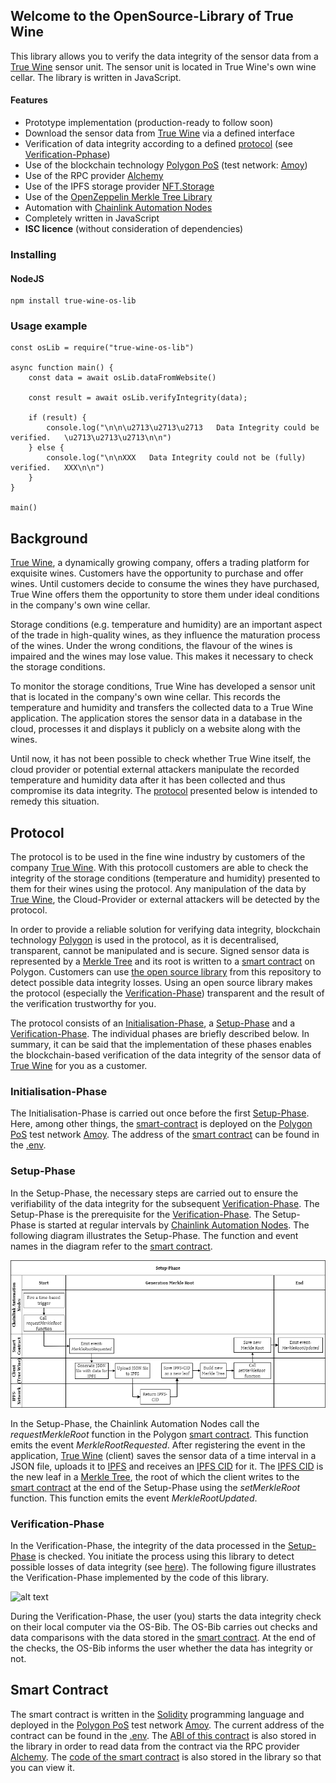 ## ﻿Welcome to the OpenSource-Library of True Wine

This library allows you to verify the data integrity of the sensor data from a [True Wine](https://true.wine/) sensor unit. The sensor unit is located in True Wine's own wine cellar. The library is written in JavaScript.

#### Features
* Prototype implementation (production-ready to follow soon)
* Download the sensor data from [True Wine](https://true.wine/) via a defined interface
* Verification of data integrity according to a defined [protocol](#protocol) (see [Verification-Pphase](#verifikations-phase))
* Use of the blockchain technology [Polygon PoS](https://polygon.technology/polygon-pos) (test network: [Amoy](https://www.oklink.com/de/amoy))
* Use of the RPC provider [Alchemy](https://www.alchemy.com/)
* Use of the IPFS storage provider [NFT.Storage](https://nft.storage/)
* Use of the [OpenZeppelin Merkle Tree Library](https://www.npmjs.com/package/@openzeppelin/merkle-tree)
* Automation with [Chainlink Automation Nodes](https://docs.chain.link/chainlink-automation)
* Completely written in JavaScript
* **ISC licence** (without consideration of dependencies)

### Installing

#### NodeJS
```
npm install true-wine-os-lib
```

### Usage example
```
const osLib = require("true-wine-os-lib")

async function main() {
    const data = await osLib.dataFromWebsite()

    const result = await osLib.verifyIntegrity(data);

    if (result) {
        console.log("\n\n\u2713\u2713\u2713   Data Integrity could be verified.   \u2713\u2713\u2713\n\n")
    } else {
        console.log("\n\nXXX   Data Integrity could not be (fully) verified.   XXX\n\n")
    }
}

main()
```

## Background
[True Wine](https://true.wine/), a dynamically growing company, offers a trading platform for exquisite wines. Customers have the opportunity to purchase and offer wines. Until customers decide to consume the wines they have purchased, True Wine offers them the opportunity to store them under ideal conditions in the company's own wine cellar.

Storage conditions (e.g. temperature and humidity) are an important aspect of the trade in high-quality wines, as they influence the maturation process of the wines. Under the wrong conditions, the flavour of the wines is impaired and the wines may lose value. This makes it necessary to check the storage conditions.

To monitor the storage conditions, True Wine has developed a sensor unit that is located in the company's own wine cellar. This records the temperature and humidity and transfers the collected data to a True Wine application. The application stores the sensor data in a database in the cloud, processes it and displays it publicly on a website along with the wines.

Until now, it has not been possible to check whether True Wine itself, the cloud provider or potential external attackers manipulate the recorded temperature and humidity data after it has been collected and thus compromise its data integrity. The [protocol](#protocol) presented below is intended to remedy this situation.

## Protocol
The protocol is to be used in the fine wine industry by customers of the company [True Wine](https://true.wine/). With this protocoll customers are able to check the integrity of the storage conditions (temperature and humidity) presented to them for their wines using the protocol. Any manipulation of the data by [True Wine](https://true.wine/), the Cloud-Provider or external attackers will be detected by the protocol.

In order to provide a reliable solution for verifying data integrity, blockchain technology [Polygon](https://polygon.technology/polygon-pos) is used in the protocol, as it is decentralised, transparent, cannot be manipulated and is secure. Signed sensor data is represented by a [Merkle Tree](https://en.wikipedia.org/wiki/Merkle_tree) and its root is written to a [smart contract](#smart-contract) on Polygon. Customers can use [the open source library](https://www.npmjs.com/package/true-wine-os-lib) from this repository to detect possible data integrity losses. Using an open source library makes the protocol (especially the [Verification-Phase](#verification-phase)) transparent and the result of the verification trustworthy for you.

The protocol consists of an [Initialisation-Phase](#initialisation-phase), a [Setup-Phase](#setup-phase) and a [Verification-Phase](#verification-phase). The individual phases are briefly described below. In summary, it can be said that the implementation of these phases enables the blockchain-based verification of the data integrity of the sensor data of [True Wine](https://true.wine/) for you as a customer.

### Initialisation-Phase
The Initialisation-Phase is carried out once before the first [Setup-Phase](#setup-phase). Here, among other things, the [smart-contract](#smart-contract) is deployed on the [Polygon PoS](https://polygon.technology/polygon-pos) test network [Amoy](https://www.oklink.com/de/amoy). The address of the [smart contract](#smart-contract) can be found in the [.env](https://github.com/tlauer5/os-lib-true-wine-masterthesis/blob/documentation/.env).

### Setup-Phase
In the Setup-Phase, the necessary steps are carried out to ensure the verifiability of the data integrity for the subsequent [Verification-Phase](#verification-phase). The Setup-Phase is the prerequisite for the [Verification-Phase](#verification-phase). The Setup-Phase is started at regular intervals by [Chainlink Automation Nodes](https://docs.chain.link/chainlink-automation). The following diagram illustrates the Setup-Phase. The function and event names in the diagram refer to the [smart contract](#smart-contract).

![alt text](setup-phase.png)

In the Setup-Phase, the Chainlink Automation Nodes call the *requestMerkleRoot* function in the Polygon [smart contract](#smart-contract). This function emits the event *MerkleRootRequested*. After registering the event in the application, [True Wine](https://true.wine/) (client) saves the sensor data of a time interval in a JSON file, uploads it to [IPFS](https://ipfs.tech/) and receives an [IPFS CID](https://docs.ipfs.tech/concepts/content-addressing/) for it. The [IPFS CID](https://docs.ipfs.tech/concepts/content-addressing/) is the new leaf in a [Merkle Tree](https://en.wikipedia.org/wiki/Merkle_tree), the root of which the client writes to the [smart contract](#smart-contract) at the end of the Setup-Phase using the *setMerkleRoot* function. This function emits the event *MerkleRootUpdated*.

### Verification-Phase
In the Verification-Phase, the integrity of the data processed in the [Setup-Phase](#setup-phase) is checked. You initiate the process using this library to detect possible losses of data integrity (see [here](#usage-example)). The following figure illustrates the Verification-Phase implemented by the code of this library.

![alt text](verification-phase.png)

During the Verification-Phase, the user (you) starts the data integrity check on their local computer via the OS-Bib. The OS-Bib carries out checks and data comparisons with the data stored in the [smart contract](#smart-contract). At the end of the checks, the OS-Bib informs the user whether the data has integrity or not.

## Smart Contract
The smart contract is written in the [Solidity](https://soliditylang.org/) programming language and deployed in the [Polygon PoS](https://polygon.technology/polygon-pos) test network [Amoy](https://www.oklink.com/de/amoy). The current address of the contract can be found in the [.env](https://github.com/tlauer5/os-lib-true-wine-masterthesis/blob/documentation/.env). The [ABI of this contract](https://github.com/tlauer5/os-lib-true-wine-masterthesis/blob/documentation/blockchain/abi/abi.json) is also stored in the library in order to read data from the contract via the RPC provider [Alchemy](https://www.alchemy.com/). The [code of the smart contract](https://github.com/tlauer5/os-lib-true-wine-masterthesis/blob/documentation/blockchain/contract/Storage.sol) is also stored in the library so that you can view it.